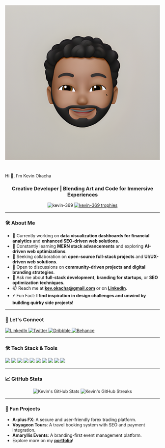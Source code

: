 <h1 align="center">
  <img src="https://raw.githubusercontent.com/kevin-369/kevin-369/95957ab03bfe2ebeca6850cc0a15621113e150fb/replicate-prediction-v78486h5fhrgc0ckcmyszp7xwm.png" alt="Kevin's Header" />
</h1>
  <br>Hi 👋, I'm Kevin Okacha
</h1>
<h3 align="center">Creative Developer | Blending Art and Code for Immersive Experiences</h3>

<p align="center">
  <img src="https://komarev.com/ghpvc/?username=kevin-369&label=Profile%20views&color=blueviolet&style=flat-square" alt="kevin-369" />
  <a href="https://github.com/ryo-ma/github-profile-trophy">
    <img src="https://github-profile-trophy.vercel.app/?username=kevin-369&theme=onedark" alt="kevin-369 trophies" />
  </a>
</p>

---

### 🛠️ About Me
- 🔭 Currently working on **data visualization dashboards for financial analytics** and **enhanced SEO-driven web solutions**.
- 🌱 Constantly learning **MERN stack advancements** and exploring **AI-driven web optimizations**.
- 👯 Seeking collaboration on **open-source full-stack projects** and **UI/UX-driven web solutions**.
- 🤝 Open to discussions on **community-driven projects and digital branding strategies**.
- 💬 Ask me about **full-stack development**, **branding for startups**, or **SEO optimization techniques**.
- 📫 Reach me at **[kev.okacha@gmail.com](mailto:kev.okacha@gmail.com)** or on **[LinkedIn](https://linkedin.com/in/kevin-okacha)**.
- ⚡ Fun Fact: **I find inspiration in design challenges and unwind by building quirky side projects!**

---

### 🔗 Let's Connect
<p align="left">
  <a href="https://linkedin.com/in/kevin-okacha" target="_blank">
    <img src="https://img.shields.io/badge/-LinkedIn-blue?style=for-the-badge&logo=linkedin" alt="LinkedIn"/>
  </a>
  <a href="https://twitter.com/theprojec_t2" target="_blank">
    <img src="https://img.shields.io/badge/-Twitter-lightblue?style=for-the-badge&logo=twitter" alt="Twitter"/>
  </a>
  <a href="https://dribbble.com/kevin_okacha" target="_blank">
    <img src="https://img.shields.io/badge/-Dribbble-pink?style=for-the-badge&logo=dribbble" alt="Dribbble"/>
  </a>
  <a href="https://www.behance.net/theprojec_t" target="_blank">
    <img src="https://img.shields.io/badge/-Behance-blue?style=for-the-badge&logo=behance" alt="Behance"/>
  </a>
</p>

---

### 🛠️ Tech Stack & Tools
<p align="left">
  <img src="https://img.shields.io/badge/-HTML5-orange?style=for-the-badge&logo=html5&logoColor=white" />
  <img src="https://img.shields.io/badge/-CSS3-blue?style=for-the-badge&logo=css3&logoColor=white" />
  <img src="https://img.shields.io/badge/-JavaScript-yellow?style=for-the-badge&logo=javascript&logoColor=white" />
  <img src="https://img.shields.io/badge/-React-blue?style=for-the-badge&logo=react&logoColor=white" />
  <img src="https://img.shields.io/badge/-Node.js-green?style=for-the-badge&logo=node.js&logoColor=white" />
  <img src="https://img.shields.io/badge/-Express.js-black?style=for-the-badge&logo=express&logoColor=white" />
  <img src="https://img.shields.io/badge/-MongoDB-darkgreen?style=for-the-badge&logo=mongodb&logoColor=white" />
  <img src="https://img.shields.io/badge/-Adobe%20XD-purple?style=for-the-badge&logo=adobe-xd&logoColor=white" />
  <img src="https://img.shields.io/badge/-Photoshop-blue?style=for-the-badge&logo=adobe-photoshop&logoColor=white" />
  <img src="https://img.shields.io/badge/-Git-red?style=for-the-badge&logo=git&logoColor=white" />
</p>

---

### 📈 GitHub Stats
<p align="center">
  <img src="https://github-readme-stats.vercel.app/api?username=kevin-369&show_icons=true&theme=radical" alt="Kevin's GitHub Stats" />
  <img src="https://github-readme-streak-stats.herokuapp.com/?user=kevin-369&theme=radical" alt="Kevin's GitHub Streaks" />
</p>

---

### 🚀 Fun Projects
- **A-plus FX**: A secure and user-friendly forex trading platform.
- **Voyageon Tours**: A travel booking system with SEO and payment integration.
- **Amaryllis Events**: A branding-first event management platform.
- Explore more on my **[portfolio](https://kevinokacha.com)**!
